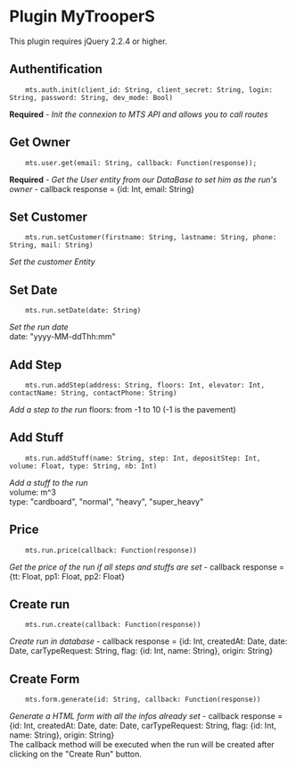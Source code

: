 # Plugin MyTrooperS
This plugin requires jQuery 2.2.4 or higher.

## Authentification
        mts.auth.init(client_id: String, client_secret: String, login: String, password: String, dev_mode: Bool)
**Required** - *Init the connexion to MTS API and allows you to call routes*

## Get Owner
        mts.user.get(email: String, callback: Function(response));
**Required** - *Get the User entity from our DataBase to set him as the run's owner* - callback response = {id: Int, email: String}

## Set Customer
		mts.run.setCustomer(firstname: String, lastname: String, phone: String, mail: String)
*Set the customer Entity*

## Set Date
		mts.run.setDate(date: String)
*Set the run date*  
date: "yyyy-MM-ddThh:mm"

## Add Step
		mts.run.addStep(address: String, floors: Int, elevator: Int, contactName: String, contactPhone: String)
*Add a step to the run*
floors: from -1 to 10 (-1 is the pavement)

## Add Stuff
		mts.run.addStuff(name: String, step: Int, depositStep: Int, volume: Float, type: String, nb: Int)
*Add a stuff to the run*  
volume: m^3  
type: "cardboard", "normal", "heavy", "super_heavy"

## Price
		mts.run.price(callback: Function(response))
*Get the price of the run if all steps and stuffs are set* - callback response = {tt: Float, pp1: Float, pp2: Float}

## Create run
		mts.run.create(callback: Function(response))
*Create run in database* - callback response = {id: Int, createdAt: Date, date: Date, carTypeRequest: String, flag: {id: Int, name: String}, origin: String}

## Create Form
		mts.form.generate(id: String, callback: Function(response))
*Generate a HTML form with all the infos already set* - callback response = {id: Int, createdAt: Date, date: Date, carTypeRequest: String, flag: {id: Int, name: String}, origin: String}  
The callback method will be executed when the run will be created after clicking on the "Create Run" button.
